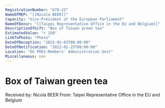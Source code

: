 ```yaml
---
RegistrationNumber: "G78-22"
NameOfMEP: "[[Nicola BEER]]"
Capacity: "Vice-President of the European Parliament"
NameOfDonor: "[[Taipei Representative Office in the EU and Belgium]]"
DescriptionOfGift: "Box of Taiwan green tea"
EstimatedValue: "< 150"
LinkToPhoto: "Photo"
DateOfReception: "2022-01-03T00:00:00"
DateOfNotification: "2022-02-25T00:00:00"
Location: "DG PRES-Members' Administration Unit"
Miscellaneous: nan
---
```


# Box of Taiwan green tea

Received by: Nicola BEER
From: Taipei Representative Office in the EU and Belgium
